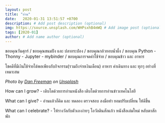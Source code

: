 ```yaml
---
layout: post
title: "อ่าน"
date:   2020-01-31 13:51:57 +0700
description: # Add post description (optional)
img: https://source.unsplash.com/WHPsxhB4mWQ # Add image post (optional)
tags: [2020-01]
author: # Add name author (optional)
---
```

ขอบคุณวันศุกร์ / ขอบคุณขนมปัง และ ปลากระป๋อง / ขอบคุณกล้วยอบน้ำผึ้ง / ขอบคุณ Python - Thonny - Jupyter - mybinder / ขอบคุณการจดค่าใช้จ่าย / ขอบคุณข้าว และ อาหาร

โชคดีที่มีเงินใช้จ่ายได้พอเพียงกับกิจกรรม(รวมถึงจ่ายเงินเดือน) อาหาร ค่าเดินทาง และ ทุกๆ อย่างที่เหมาะสม

*Photo by [Dan Freeman](https://unsplash.com/@danfreemanphoto) on [Unsplash](https://unsplash.com)*

<i class="fa fa-child" style="color:plum"></i>

How can I grow? - เติบโตด้วยการอ่านหนังสือ เติบโตด้วยการอ่านข่าวเทคโนโลยี

What can I give? - อ่านแล้วก็คิด และ ทดลอง ตรวจสอบ ลงมือทำ ยอมปรับเปลี่ยน ให้ดีขึ้น

What can I celebrate? - ให้รางวัลกับตัวเองง่ายๆ โอวัลตินสักแก้ว หนังสือเล่มใหม่ หลับตาสักพัก
